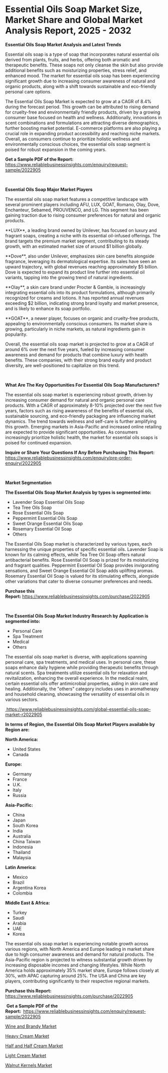 <p><h1>Essential Oils Soap Market Size, Market Share and Global Market Analysis Report, 2025 - 2032</h1></p><p><strong>Essential Oils Soap Market Analysis and Latest Trends</strong></p>
<p><p>Essential oils soap is a type of soap that incorporates natural essential oils derived from plants, fruits, and herbs, offering both aromatic and therapeutic benefits. These soaps not only cleanse the skin but also provide additional benefits such as moisturizing properties, stress relief, and enhanced mood. The market for essential oils soap has been experiencing significant growth due to increasing consumer awareness of natural and organic products, along with a shift towards sustainable and eco-friendly personal care options.</p><p>The Essential Oils Soap Market is expected to grow at a CAGR of 8.4% during the forecast period. This growth can be attributed to rising demand for cruelty-free and environmentally friendly products, driven by a growing consumer base focused on health and wellness. Additionally, innovations in scent combinations and formulations are attracting diverse demographics, further boosting market potential. E-commerce platforms are also playing a crucial role in expanding product accessibility and reaching niche markets. Overall, as consumers continue to prioritize holistic wellness and environmentally conscious choices, the essential oils soap segment is poised for robust expansion in the coming years.</p></p>
<p><strong>Get a Sample PDF of the Report:&nbsp;</strong> <a href="https://www.reliablebusinessinsights.com/enquiry/request-sample/2022905?utm_campaign=118&utm_medium=2&utm_source=Github&utm_content=ia&utm_term=07042025&utm_id=essential-oils-soap">https://www.reliablebusinessinsights.com/enquiry/request-sample/2022905</a></p>
<p>&nbsp;</p>
<p><strong>Essential Oils Soap Major Market Players</strong></p>
<p><p>The essential oils soap market features a competitive landscape with several prominent players including AFU, LUX, GOAT, Romano, Olay, Dove, Enchanteur, Sebamed, PROUVENCO, and LG. This segment has been gaining traction due to rising consumer preferences for natural and organic products.</p><p>**LUX**, a leading brand owned by Unilever, has focused on luxury and fragrant soaps, creating a niche with its essential oil-infused offerings. The brand targets the premium market segment, contributing to its steady growth, with an estimated market size of around $1 billion globally.</p><p>**Dove**, also under Unilever, emphasizes skin care benefits alongside fragrance, leveraging its dermatological expertise. Its sales have seen an upward trajectory, with global revenues reaching approximately $5 billion. Dove is expected to expand its product line further into essential oil variants, tapping into the growing trend of natural ingredients.</p><p>**Olay**, a skin care brand under Procter & Gamble, is increasingly integrating essential oils into its product formulations, although primarily recognized for creams and lotions. It has reported annual revenues exceeding $2 billion, indicating strong brand loyalty and market presence, and is likely to enhance its soap portfolio.</p><p>**GOAT**, a newer player, focuses on organic and cruelty-free products, appealing to environmentally conscious consumers. Its market share is growing, particularly in niche markets, as natural ingredients gain in popularity.</p><p>Overall, the essential oils soap market is projected to grow at a CAGR of around 6% over the next five years, fueled by increasing consumer awareness and demand for products that combine luxury with health benefits. These companies, with their strong brand equity and product diversity, are well-positioned to capitalize on this trend.</p></p>
<p>&nbsp;</p>
<p><strong>What Are The Key Opportunities For Essential Oils Soap Manufacturers?</strong></p>
<p><p>The essential oils soap market is experiencing robust growth, driven by increasing consumer demand for natural and organic personal care products. With a CAGR of approximately 8-10% projected over the next five years, factors such as rising awareness of the benefits of essential oils, sustainable sourcing, and eco-friendly packaging are influencing market dynamics. The trend towards wellness and self-care is further amplifying this growth. Emerging markets in Asia-Pacific and increased online retailing are expected to provide significant opportunities. As consumers increasingly prioritize holistic health, the market for essential oils soaps is poised for continued expansion.</p></p>
<p><strong>Inquire or Share Your Questions If Any Before Purchasing This Report:</strong> <a href="https://www.reliablebusinessinsights.com/enquiry/pre-order-enquiry/2022905?utm_campaign=118&utm_medium=2&utm_source=Github&utm_content=ia&utm_term=07042025&utm_id=essential-oils-soap">https://www.reliablebusinessinsights.com/enquiry/pre-order-enquiry/2022905</a></p>
<p>&nbsp;</p>
<p><strong>Market Segmentation</strong></p>
<p><strong>The Essential Oils Soap Market Analysis by types is segmented into:</strong></p>
<p><ul><li>Lavender Soap Essential Oils Soap</li><li>Tea Tree Oils Soap</li><li>Rose Essential Oils Soap</li><li>Peppermint Essential Oils Soap</li><li>Sweet Orange Essential Oils Soap</li><li>Rosemary Essential Oil Soap</li><li>Others</li></ul></p>
<p><p>The Essential Oils Soap market is characterized by various types, each harnessing the unique properties of specific essential oils. Lavender Soap is known for its calming effects, while Tea Tree Oil Soap offers natural antibacterial benefits. Rose Essential Oil Soap is prized for its moisturizing and fragrant qualities. Peppermint Essential Oil Soap provides invigorating sensations, and Sweet Orange Essential Oil Soap adds uplifting aromas. Rosemary Essential Oil Soap is valued for its stimulating effects, alongside other variations that cater to diverse consumer preferences and needs.</p></p>
<p><strong>Purchase this Report:&nbsp;</strong><a href="https://www.reliablebusinessinsights.com/purchase/2022905?utm_campaign=118&utm_medium=2&utm_source=Github&utm_content=ia&utm_term=07042025&utm_id=essential-oils-soap">https://www.reliablebusinessinsights.com/purchase/2022905</a></p>
<p>&nbsp;</p>
<p><strong>The Essential Oils Soap Market Industry Research by Application is segmented into:</strong></p>
<p><ul><li>Personal Care</li><li>Spa Treatment</li><li>Medical</li><li>Others</li></ul></p>
<p><p>The essential oils soap market is diverse, with applications spanning personal care, spa treatments, and medical uses. In personal care, these soaps enhance daily hygiene while providing therapeutic benefits through natural scents. Spa treatments utilize essential oils for relaxation and revitalization, enhancing the overall experience. In the medical realm, certain essential oils offer antimicrobial properties, aiding in skin care and healing. Additionally, the "others" category includes uses in aromatherapy and household cleaning, showcasing the versatility of essential oils in various sectors.</p></p>
<p><a href="https://www.reliablebusinessinsights.com/global-essential-oils-soap-market-r2022905?utm_campaign=118&utm_medium=2&utm_source=Github&utm_content=ia&utm_term=07042025&utm_id=essential-oils-soap">&nbsp;https://www.reliablebusinessinsights.com/global-essential-oils-soap-market-r2022905</a></p>
<p><strong>In terms of Region, the Essential Oils Soap Market Players available by Region are:</strong></p>
<p>
    <p> <strong> North America: </strong>
        <ul>
            <li>United States</li>
            <li>Canada</li>
        </ul>
        </p> 
    <p> <strong> Europe: </strong>
        <ul>
            <li>Germany</li>
            <li>France</li>
            <li>U.K.</li>
            <li>Italy</li>
            <li>Russia</li>
        </ul>
        </p> 
    <p> <strong> Asia-Pacific: </strong>
        <ul>
            <li>China</li>
            <li>Japan</li>
            <li>South Korea</li>
            <li>India</li>
            <li>Australia</li>
            <li>China Taiwan</li>
            <li>Indonesia</li>
            <li>Thailand</li>
            <li>Malaysia</li>
        </ul>
        </p> 
    <p> <strong> Latin America: </strong>
        <ul>
            <li>Mexico</li>
            <li>Brazil</li>
            <li>Argentina Korea</li>
            <li>Colombia</li>
        </ul>
        </p> 
    <p> <strong> Middle East & Africa: </strong>
        <ul>
            <li>Turkey</li>
            <li>Saudi</li>
            <li>Arabia</li>
            <li>UAE</li>
            <li>Korea</li>
        </ul>
    </p>
    </p>
<p><p>The essential oils soap market is experiencing notable growth across various regions, with North America and Europe leading in market share due to high consumer awareness and demand for natural products. The Asia-Pacific region is projected to witness substantial growth driven by increasing disposable incomes and changing lifestyles. While North America holds approximately 35% market share, Europe follows closely at 30%, with APAC capturing around 25%. The USA and China are key players, contributing significantly to their respective regional markets.</p></p>
<p><strong>Purchase this Report: </strong><a href="https://www.reliablebusinessinsights.com/purchase/2022905?utm_campaign=118&utm_medium=2&utm_source=Github&utm_content=ia&utm_term=07042025&utm_id=essential-oils-soap">https://www.reliablebusinessinsights.com/purchase/2022905</a></p>
<p>&nbsp;<strong>Get a Sample PDF of the Report:&nbsp;&nbsp;</strong><a href="https://www.reliablebusinessinsights.com/enquiry/request-sample/2022905?utm_campaign=118&utm_medium=2&utm_source=Github&utm_content=ia&utm_term=07042025&utm_id=essential-oils-soap">https://www.reliablebusinessinsights.com/enquiry/request-sample/2022905</a></p>
<p><strong></strong></p>
<p><p><a href="https://github.com/welfmimon/Market-Research-Report-List-1/blob/main/wine-and-brandy-market.md?utm_campaign=118&utm_medium=2&utm_source=Github&utm_content=ia&utm_term=07042025&utm_id=essential-oils-soap">Wine and Brandy Market</a></p><p><a href="https://github.com/ioniafidian4/Market-Research-Report-List-1/blob/main/heavy-cream-market.md?utm_campaign=118&utm_medium=2&utm_source=Github&utm_content=ia&utm_term=07042025&utm_id=essential-oils-soap">Heavy Cream Market</a></p><p><a href="https://github.com/amramcocosxa/Market-Research-Report-List-1/blob/main/half-and-half-cream-market.md?utm_campaign=118&utm_medium=2&utm_source=Github&utm_content=ia&utm_term=07042025&utm_id=essential-oils-soap">Half and Half Cream Market</a></p><p><a href="https://github.com/nkomdaumis16/Market-Research-Report-List-1/blob/main/light-cream-market.md?utm_campaign=118&utm_medium=2&utm_source=Github&utm_content=ia&utm_term=07042025&utm_id=essential-oils-soap">Light Cream Market</a></p><p><a href="https://github.com/khifzaba/Market-Research-Report-List-1/blob/main/walnut-kernels-market.md?utm_campaign=118&utm_medium=2&utm_source=Github&utm_content=ia&utm_term=07042025&utm_id=essential-oils-soap">Walnut Kernels Market</a></p></p>